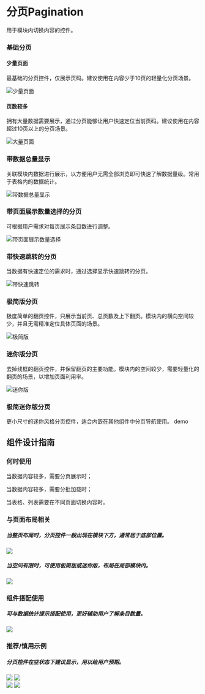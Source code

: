# 分页Pagination

用于模块内切换内容的控件。




### 基础分页

#### 少量页面
最基础的分页控件，仅展示页码。建议使用在内容少于10页的轻量化分页场景。

![少量页面](https://tdesign.gtimg.com/site/design/images/少量页面-1822689.jpg)


#### 页数较多
拥有大量数据需要展示，通过分页能够让用户快速定位当前页码。建议使用在内容超过10页以上的分页场景。

![大量页面](https://tdesign.gtimg.com/site/design/images/大量页面-1822697.jpg)

### 带数据总量显示
关联模块内数据进行展示，以方便用户无需全部浏览即可快速了解数据量级。常用于表格内的数据统计。


![带数据总量显示](https://tdesign.gtimg.com/site/design/images/带数据总量显示-1822709.jpg)



### 带页面展示数量选择的分页
可根据用户需求对每页展示条目数进行调整。

![带页面展示数量选择](https://tdesign.gtimg.com/site/design/images/带页面展示数量选择-1822720.jpg)

### 带快速跳转的分页
当数据有快速定位的需求时，通过选择显示快速跳转的分页。


![带快速跳转](https://tdesign.gtimg.com/site/design/images/带快速跳转-1822739.jpg)

### 极简版分页
极度简单的翻页控件，只展示当前页、总页数及上下翻页。模块内的横向空间较少，并且无需精准定位具体页面的场景。

![极简版](https://tdesign.gtimg.com/site/design/images/极简版-1822748.jpg)

### 迷你版分页
去掉线框的翻页控件，并保留翻页的主要功能。模块内的空间较少，需要轻量化的翻页的场景，以增加页面利用率。

![迷你版](https://tdesign.gtimg.com/site/design/images/迷你版-1822762.jpg)

### 极简迷你版分页
更小尺寸的迷你风格分页控件，适合内嵌在其他组件中分页导航使用。
demo


## 组件设计指南


### 何时使用

当数据内容较多，需要分页展示时；

当数据内容较多，需要分批加载时；

当表格、列表需要在不同页面切换内容时。

### 与页面布局相关

##### 当整页布局时，分页控件一般出现在模块下方，通常居于底部位置。

<div class="legend">
  <div class="item">
    <img src="https://oteam-tdesign-1258344706.cos.ap-guangzhou.myqcloud.com/site/design/pagination-2@2x.png"/>
  </div>

  <div class="item"></div>
</div>


##### 当空间有限时，可使用极简版或迷你版，布局在局部模块内。

<div class="legend">
  <div class="item">
    <img src="https://oteam-tdesign-1258344706.cos.ap-guangzhou.myqcloud.com/site/design/pagination-1@2x.png"/>
  </div>

  <div class="item"></div>
</div>


### 组件搭配使用

##### 可与数据统计提示搭配使用，更好辅助用户了解条目数量。

<div class="legend">
  <div class="item">
    <img src="https://oteam-tdesign-1258344706.cos.ap-guangzhou.myqcloud.com/site/design/pagination-3@2x.png" />
  </div>

  <div class="item"></div>
</div>


### 推荐/慎用示例


##### 分页控件在空状态下建议显示，用以给用户预期。

<div class="legend">
  <div class="item">
    <img src="https://oteam-tdesign-1258344706.cos.ap-guangzhou.myqcloud.com/site/design/%E5%88%86%E9%A1%B5--------%E6%8E%A8%E8%8D%901@2x.png"/>
    <img class="tag" src="https://oteam-tdesign-1258344706.cos.ap-guangzhou.myqcloud.com/site/doc/good.png" />
  </div>

  <div class="item">
    <img src="https://oteam-tdesign-1258344706.cos.ap-guangzhou.myqcloud.com/site/design/pagination-5@2x.png"/>
    <img class="tag" src="https://oteam-tdesign-1258344706.cos.ap-guangzhou.myqcloud.com/site/doc/bad.png" />
  </div>
</div>
